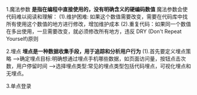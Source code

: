 1.魔法参数
**是指在编程中直接使用的，没有明确含义的硬编码数值**
魔法参数会使代码难以阅读和理解：
(1).维护困难: 如果这个数值需要改变，需要在代码库中找所有使用这个数值的地方进行修改，增加维护成本
(2).重复代码：如果同一个数值在多出使用，一旦需要改变，就必须修改所有地方，违反 DRY (Don't Repeat Yourself)原则

2.埋点
**埋点是一种数据收集手段，用于追踪和分析用户行为**
(1).首先要定义埋点策略
-->确定埋点目标:明确想通过埋点手机哪些数据，如页面访问量，按钮点击次数，用户停留时间
-->选择埋点类型:常见的埋点类型包括代码埋点，可视化埋点和无埋点。

3.单点登录
